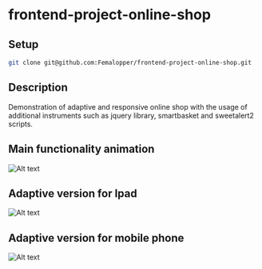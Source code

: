# frontend-project-online-shop

## Setup

```sh
git clone git@github.com:Femalopper/frontend-project-online-shop.git
```

## Description

Demonstration of adaptive and responsive online shop with the usage of additional instruments such as jquery library, smartbasket and sweetalert2 scripts.

## Main functionality animation

![Alt text](https://github.com/Femalopper/frontend-project-online-shop/blob/main/screenshots/online-shop.gif)

## Adaptive version for Ipad

![Alt text](https://github.com/Femalopper/frontend-project-online-shop/blob/main/screenshots/online-shop-for-ipad.gif)

## Adaptive version for mobile phone

![Alt text](https://github.com/Femalopper/frontend-project-online-shop/blob/main/screenshots/online-shop-for-mobile.gif)
